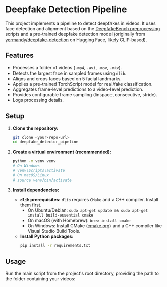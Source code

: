 # Deepfake Detection Pipeline

This project implements a pipeline to detect deepfakes in videos. It uses face detection and alignment based on the [DeepfakeBench preprocessing](https://github.com/SCLBD/DeepfakeBench) scripts and a pre-trained deepfake detection model (originally from [yermandy/deepfake-detection](https://huggingface.co/yermandy/deepfake-detection) on Hugging Face, likely CLIP-based).

## Features

* Processes a folder of videos (`.mp4`, `.avi`, `.mov`, `.mkv`).
* Detects the largest face in sampled frames using `dlib`.
* Aligns and crops faces based on 5 facial landmarks.
* Applies a pre-trained TorchScript model for real/fake classification.
* Aggregates frame-level predictions to a video-level prediction.
* Provides configurable frame sampling (linspace, consecutive, stride).
* Logs processing details.

## Setup

1.  **Clone the repository:**
    ```bash
    git clone <your-repo-url>
    cd deepfake_detector_pipeline
    ```

2.  **Create a virtual environment (recommended):**
    ```bash
    python -m venv venv
    # On Windows
    # venv\Scripts\activate
    # On macOS/Linux
    # source venv/bin/activate
    ```

3.  **Install dependencies:**
    * **`dlib` prerequisites:** `dlib` requires `CMake` and a C++ compiler. Install them first.
        * On Ubuntu/Debian: `sudo apt-get update && sudo apt-get install build-essential cmake`
        * On macOS (with Homebrew): `brew install cmake`
        * On Windows: Install CMake ([cmake.org](https://cmake.org/download/)) and a C++ compiler like Visual Studio Build Tools.
    * **Install Python packages:**
        ```bash
        pip install -r requirements.txt
        ```

## Usage

Run the main script from the project's root directory, providing the path to the folder containing your videos:

```bash
